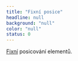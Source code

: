 ```yaml
---
title: "Fixní posice"
headline: null
background: "null"
color: "null"
status: 0
---
```


<p><a href="/position#fixed">Fixní</a> posicování elementů.</p>